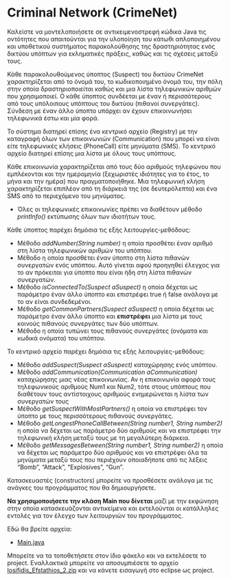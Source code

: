 # Criminal Network (CrimeNet)

Καλείστε να μοντελοποιήσετε σε αντικειμενοστρεφή κώδικα Java τις οντότητες που απαιτούνται για την υλοποίηση του κάτωθι απλοποιημένου και υποθετικού συστήματος παρακολούθησης της δραστηριότητας ενός δικτύου υπόπτων για εκληματικές πράξεις, καθώς και τις σχέσεις μεταξύ τους.

Κάθε παρακολουθούμενος ύποπτος (Suspect) του δικτύου CrimeNet χαρακτηρίζεται από το όνομά του, το κωδικοποιημένο όνομά του, την πόλη στην οποία δραστηριοποιείται καθώς και μια λίστα τηλεφωνικών αριθμών που χρησιμοποιεί. Ο κάθε ύποπτος συνδέεται με έναν ή περισσότερους από τους υπόλοιπους υπόπτους του δικτύου (πιθανοί συνεργάτες). Σύνδεση με έναν άλλο ύποπτο υπάρχει αν έχουν επικοινωνήσει τηλεφωνικά έστω και μία φορά.

Το σύστημα διατηρεί επίσης ένα κεντρικό αρχείο (Registry) με την καταγραφή όλων των επικοινωνιών (Communication) που μπορεί να είναι είτε τηλεφωνικές κλήσεις (PhoneCall) είτε μηνύματα (SMS). To κεντρικό αρχείο διατηρεί επίσης μια λίστα με όλους τους υπόπτους.

Κάθε επικοινωνία χαρακτηρίζεται από τους δύο αριθμούς τηλεφώνου που εμπλέκονται και την ημερομηνία (ξεχωριστές ιδιότητες για το έτος, το μήνα και την ημέρα) που πραγματοποιήθηκε. Μια τηλεφωνική κλήση χαρακτηρίζεται επιπλέον από τη διάρκειά της (σε δευτερόλεπτα) και ένα SMS από το περιεχόμενο του μηνύματος.

* Όλες οι τηλεφωνικές επικοινωνίες πρέπει να διαθέτουν μέθοδο *printInfo()* εκτύπωσης όλων των ιδιοτήτων τους.

Κάθε ύποπτος παρέχει δημόσια τις εξής λειτουργίες-μεθόδους:  
* Μέθοδο *addNumber(String number)* η οποία προσθέτει έναν αριθμό στη λίστα τηλεφωνικών αριθμών του υπόπτου.  
* Μέθοδο η οποία προσθέτει έναν ύποπτο στη λίστα πιθανών συνεργατών ενός υπόπτου. Αυτό γίνεται αφού προηγηθεί έλεγχος για το αν πρόκειται για ύποπτο που είναι ήδη στη λίστα πιθανών συνεργατών.  
* Μέθοδο *isConnectedTo(Suspect aSuspect)* η οποία δέχεται ως παράμετρο έναν άλλο ύποπτο και επιστρέφει true ή false ανάλογα με το αν είναι συνδεδεμένοι.  
* Μέθοδο *getCommonPartners(Suspect aSuspect)* η οποία δέχεται ως παράμετρο έναν άλλο ύποπτο και **επιστρέφει** μια λίστα με τους κοινούς πιθανούς συνεργάτες των δύο υπόπτων.  
* Μέθοδο η οποία τυπώνει τους πιθανούς συνεργάτες (ονόματα και κωδικά ονόματα) του υπόπτου. 

Το κεντρικό αρχείο παρέχει δημόσια τις εξής λειτουργίες-μεθόδους:  
* Μέθοδο *addSuspect(Suspect aSuspect)* καταχώρησης ενός υπόπτου.  
* Μέθοδο *addCommunication(Communication aCommunication)* καταχώρησης μιας νέας επικοινωνίας. Αν η επικοινωνία αφορά τους τηλεφωνικούς αριθμούς Num1 και Num2, τότε στους υπόπτους που διαθέτουν τους αντίστοιχους αριθμούς ενημερώνεται η λίστα των συνεργατών τους  
* Μέθοδο *getSuspectWithMostPartners()* η οποία να επιστρέφει τον ύποπτο με τους περισσότερους πιθανούς συνεργάτες.  
* Μέθοδο *getLongestPhoneCallBetween(String number1, String number2)* η οποία να δέχεται ως παράμετρο δύο αριθμούς και να επιστρέφει την τηλεφωνική κλήση μεταξύ τους με τη μεγαλύτερη διάρκεια. 
* Μέθοδο *getMessagesBetween(String number1, String number2)* η οποία να δέχεται ως παράμετρο δύο αριθμούς και να επιστρέφει όλα τα μηνύματα μεταξύ τους που περιέχουν οποιαδήποτε από τις λέξεις “Bomb”, “Attack”, “Explosives”, “Gun”. 

Κατασκευαστές (constructors) μπορείτε να προσθέσετε ανάλογα με τις ανάγκες του προγράμματος που θα δημιουργήσετε.

**Να χρησιμοποιήσετε την κλάση Main που δίνεται** μαζί με την εκφώνηση στην οποία κατασκευάζονται αντικείμενα και εκτελούνται οι κατάλληλες εντολές για τον έλεγχο των λειτουργιών του προγράμματος.

Εδώ θα βρείτε αρχεία:

- [Main.java](./src/Main.java)  


Μπορείτε να τα τοποθετήσετε στον ίδιο φάκελο και να εκτελέσετε το project.
Εναλλακτικά μπορείτε να αποσυμπιέσετε το αρχείο [Iosifidis_Efstathios_2.zip](./Iosifidis_Efstathios_2.zip) και να κάνετε εισαγωγή στο eclipse ως project. 
